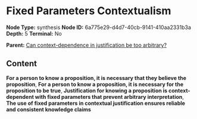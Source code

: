 # Fixed Parameters Contextualism

**Node Type:** synthesis
**Node ID:** 6a775e29-d4d7-40cb-9141-410aa2331b3a
**Depth:** 5
**Terminal:** No

**Parent:** [Can context-dependence in justification be too arbitrary?](can-context-dependence-in-justification-be-too-arbitrary-antithesis-a2e403f0-5100-4e9e-9343-d65cb30f17fc.md)

## Content

**For a person to know a proposition, it is necessary that they believe the proposition**, **For a person to know a proposition, it is necessary for the proposition to be true**, **Justification for knowing a proposition is context-dependent with fixed parameters that prevent arbitrary interpretation**, **The use of fixed parameters in contextual justification ensures reliable and consistent knowledge claims**
